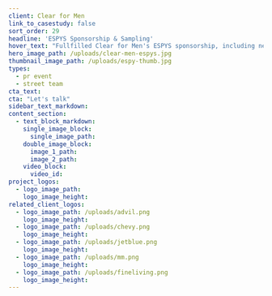 ```yaml
---
client: Clear for Men
link_to_casestudy: false
sort_order: 29
headline: 'ESPYS Sponsorship & Sampling'
hover_text: "Fullfilled Clear for Men's ESPYS sponsorship, including negotiation, build out, staffing and sampling. Ask us how we did it!"
hero_image_path: /uploads/clear-men-espys.jpg
thumbnail_image_path: /uploads/espy-thumb.jpg
types:
  - pr event
  - street team
cta_text:
cta: "Let's talk"
sidebar_text_markdown:
content_section:
  - text_block_markdown:
    single_image_block:
      single_image_path:
    double_image_block:
      image_1_path:
      image_2_path:
    video_block:
      video_id:
project_logos:
  - logo_image_path:
    logo_image_height:
related_client_logos:
  - logo_image_path: /uploads/advil.png
    logo_image_height:
  - logo_image_path: /uploads/chevy.png
    logo_image_height:
  - logo_image_path: /uploads/jetblue.png
    logo_image_height:
  - logo_image_path: /uploads/mm.png
    logo_image_height:
  - logo_image_path: /uploads/fineliving.png
    logo_image_height:
---
```

